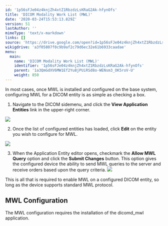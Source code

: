 ```yaml
---
id: '1p56sFJe04z4knjZh4xtZ1RbzdzLsKRaG2Ak-hfynOfs'
title: 'DICOM Modality Work List (MWL)'
date: '2020-03-24T15:53:13.829Z'
version: 51
lastAuthor: ''
mimeType: 'text/x-markdown'
links: []
source: 'https://drive.google.com/open?id=1p56sFJe04z4knjZh4xtZ1RbzdzLsKRaG2Ak-hfynOfs'
wikigdrive: 'a3f05807f0c9b9af2c79d6ec32e61b6933caadae'
menu:
  main:
    name: 'DICOM Modality Work List (MWL)'
    identifier: '1p56sFJe04z4knjZh4xtZ1RbzdzLsKRaG2Ak-hfynOfs'
    parent: '1a3QmGdXV6MW1Ef2Yu8jPUiRSd8o-WENsm3_OK5roV-U'
    weight: 850
---
```

In most cases, once MWL is installed and configured on the base system, configuring MWL for a DICOM entity is as simple as checking a box.
1. Navigate to the DICOM sidemenu, and click the <strong>View Application Entities</strong> link in the upper-right corner.

  
![](../dicom-modality-work-list-mwl.assets/10000201000006400000029A91D47FB6CCC283CB.png)  


2. Once the list of configured entities has loaded, click <strong>Edit</strong> on the entity you wish to configure for MWL.

  
![](../dicom-modality-work-list-mwl.assets/100002010000064000000318AC447FC38858D6DB.png)  


3. When the Application Entity editor opens, checkmark the <strong>Allow MWL Query</strong> option and click the <strong>Submit Changes</strong> button. This option gives the configured device the ability to send MWL queries to the server and receive orders based upon the query criteria.
   <img src="../dicom-modality-work-list-mwl.assets/100002010000064000000439F1C402DE29DB40BB.png" />

This is all that is required to enable MWL on a configured DICOM entity, so long as the device supports standard MWL protocol.
  
## MWL Configuration  
  
The MWL configuration requires the installation of the dicomd_mwl application. 
